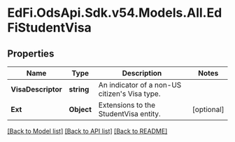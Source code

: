 # EdFi.OdsApi.Sdk.v54.Models.All.EdFiStudentVisa

## Properties

Name | Type | Description | Notes
------------ | ------------- | ------------- | -------------
**VisaDescriptor** | **string** | An indicator of a non-US citizen&#39;s Visa type. | 
**Ext** | **Object** | Extensions to the StudentVisa entity. | [optional] 

[[Back to Model list]](../../README.md#documentation-for-models) [[Back to API list]](../../README.md#documentation-for-api-endpoints) [[Back to README]](../../README.md)

